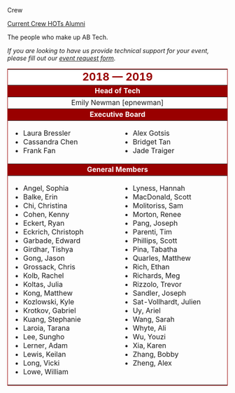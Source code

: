 Crew
<div class = "title-header">
  <p class="text-justify">
    <a href="/crew" class="current"> Current Crew </a>
    <a href="/hots"> HOTs </a>
    <a href="/alumni"> Alumni </a>
  </p>
</div>

The people who make up AB Tech.


<em>If you are looking to have us provide technical support for your
  event, please fill out our [event request form](/request).</em>

<table border="1" rules="rows" cellpadding="4" bordercolor="#990000">
  <tr>
    <td colspan="2" align="center" bgcolor="#FFFFFF" width="500"><FONT
        color="#990000" size="5"><b>2018 &mdash; 2019</b></FONT></td>
  </tr>

  <tr>
    <td colspan="2" align="center" bgcolor="#990000" width="500"><FONT
        color="#FFFFFF"><b>Head of Tech</b></FONT></td>
  </tr>

  <tr>
    <td colspan="2" align="center">Emily Newman [epnewman]</td>
  </tr>

  <tr>
    <td colspan="2" align="center" bgcolor="#990000" width="500"><FONT
        color="#FFFFFF"><b>Executive Board</b></FONT></td>
  </tr>

  <tr>
    <td width="230" valign="top">
      <ul>
        <li>Laura Bressler
        <li>Cassandra Chen
        <li>Frank Fan
      </ul>
    </td>
    <td width="230" valign="top">
      <ul>
        <li>Alex Gotsis
        <li>Bridget Tan
        <li>Jade Traiger
      </ul>
    </td>
  </tr>

  <tr>
    <td colspan="2" align="center" bgcolor="#990000" width="500"><FONT
        color="#FFFFFF"><b>General Members</b></FONT></td>
  </tr>

  <tr>
    <td width="230" valign="top">
      <ul>
        <li>Angel, Sophia
        <li>Balke, Erin  
        <li>Chi, Christina          
        <li>Cohen, Kenny          
        <li>Eckert, Ryan          
        <li>Eckrich, Christoph
        <li>Garbade, Edward
        <li>Girdhar, Tishya
        <li>Gong, Jason
        <li>Grossack, Chris
        <li>Kolb, Rachel          
        <li>Koltas, Julia
        <li>Kong, Matthew
        <li>Kozlowski, Kyle
        <li>Krotkov, Gabriel          
        <li>Kuang, Stephanie
        <li>Laroia, Tarana
        <li>Lee, Sungho
        <li>Lerner, Adam
        <li>Lewis, Keilan         
        <li>Long, Vicki
        <li>Lowe, William
      </ul>
    </td>
    <td width="230" valign="top">
      <ul>
        <li>Lyness, Hannah
        <li>MacDonald, Scott
        <li>Molitoriss, Sam
        <li>Morton, Renee
        <li>Pang, Joseph
        <li>Parenti, Tim
        <li>Phillips, Scott
        <li>Pina, Tabatha          
        <li>Quarles, Matthew
        <li>Rich, Ethan
        <li>Richards, Meg
        <li>Rizzolo, Trevor          
        <li>Sandler, Joseph
        <li>Sat-Vollhardt, Julien
        <li>Uy, Ariel
        <li>Wang, Sarah
        <li>Whyte, Ali
        <li>Wu, Youzi
        <li>Xia, Karen          
        <li>Zhang, Bobby
        <li>Zheng, Alex          
      </ul>
    </td>
  </tr>
</table>
